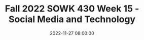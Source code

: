 ---
layout: single_presentation
name: fall-2022-sowk-430-week-15-social-media-and-technology.md
title: "Fall 2022 SOWK 430 Week 15 - Social Media and Technology"
date:  2022-11-27 08:00:00
presentation_id: iD8yXx
permalink: /iD8yXx/
redirect_from:
  - /presentations/iD8yXx/fall-2022-sowk-430-week-15-social-media-and-technology
slides: 
  - slide_name: deck-9326-large-0.jpeg
    slide_text: >
      <p>Social Media and Social Work SOWK 430 Week 15
      Jacob Campbell, LICSW at Heritage University in the Fall 2022 Photo by Karsten Winegeart on Unsplash</p>
      
  - slide_name: deck-9326-large-1.jpeg
    slide_text: >
      <p>NATIONAL ASSOCIATION OF SOCIAL WORKERS ASSOCIATION OF SOCIAL WORK BOARDS COUNCIL ON SOCIAL WORK EDUCATION CLINICAL SOCIAL WORK ASSOCIATION
      N A S W, A S W B, C S W E , &amp; C S W A S t a n d a r d s f o r
      Technology in Social Work Practice
      Reading This Week NASW, ASWB, CSWE, and CSWA Standards for Technology in Social Work Practice</p>
      
  - slide_name: deck-9326-large-2.jpeg
    slide_text: >
      <p>Final Assignments Last Week of Class Assignment 05: Applying an Ethical Decision-Making Model Paper Meta: Points 100 points (16% of total points); Deadline Sunday 11/27/22; Friday 12/02/22 Completion via Anthology Portfolio (My Heritage Assignments A–05: Applying an Ethical Decision-Making Model Paper). You can find the Case Study for Final Paper and a PDF Version of these instructions with the rubric included. Purpose: The Applying an Ethical Decision-Making Model Paper allows students to display their skills in applying an ethical framework to a case study. Task: Students will work individually to author a final paper that is 750–1000 words in length. The final report should address the first four NASW Essential Steps to Ethical Problems Solving regarding the assigned case study (this can be accessed in the assignment description). Student papers should include headings (APA formats level one heading as bold, centered, and following a title case capitalization style) for each of the first four steps. These steps include: 1. DETERMINE whether there is an ethical issue or/and dilemma. Is there a conflict of values, rights, or professional responsibilities? 2. IDENTIFY the key values and principles involved. What meanings and limitations are typically attached to these competing values? 3. RANK the values or ethical principles that are most relevant to the issue or dilemma in your professional judgment. What reasons can you provide for prioritizing one competing value/principle over another? 4. DEVELOP an action plan consistent with the ethical priorities that have been determined as central to the dilemma. As appropriate, have you conferred with clients and colleagues about the potential risks and consequences of alternative courses of action? Can you support or justify your action plan with the values/principles on which the intervention is based? This assignment is a key assignment[1] for the program. It is designed to assess students’ ethical and professional behavior, the first competency described by the Council on Social Work Education. The following is the language used in the 2022 education and policy standards (EPAS): Competency 1: Demonstrate Ethical and Professional Behavior Social workers understand the value base of the profession and its ethical standards, as well as relevant policies, laws, and regulations that may affect practice with individuals, families, groups, organizations, and communities. Social workers understand that ethics are informed by principles of human rights and apply them toward realizing social, racial, economic, and environmental justice in their practice. Social workers understand
      Assignment 06a: [Extra Credit] Bias Testing Reflective Paper The faculty for this course offers students two different opportunities for extra credit. The first is a minor assignment for participating in the Implicit Association Test from Harvard (or a similar test for bias) and reflecting on your findings. The second is a more intensive research paper discussing the historical context of social work. These assignments are extra credit and not mandatory. This description is for the more minor assignment. Meta: Points 31.25 (5% of total points); Deadline Friday 12/02/22 at 11:55 PM; Completion via My Heritage Assignments (A–06a: [Extra Credit] Bias Testing Reflective Paper) as an uploaded document. You can also see a copy of the assignment instructions and rubric. Purpose: The Bias Testing Reflective Paper provides an avenue for students to self-reflect on their own biases after completing a bias testing process. Task: Students will participate in Harvard’s Implicit Association Test and write a reflective paper 500 to 750 words in length. They will consider their experience with the test, their results, and what they might be able to learn from the experience. Success: Students will submit a paper demonstrating strong academic writing and self-reflective skills. Essays are graded according to the Reflective Paper Rubric. Feedback will be provided with final grades due by the instructor no later than Wednesday 12/14/22 at 5:00 PM.
      Assignment 06b: [Extra Credit] Social Work Historical Context Research Paper Instructions and Rubric The faculty for this course offers students two different opportunities for extra credit. The first is a minor assignment for participating in the Implicit Association Test from Harvard (or a similar test for bias) and reflecting on your findings. The second is a more intensive research paper discussing the historical context of social work. These assignments are extra credit and not mandatory. This description is for the more major assignment. Meta: Points 62.5 (10% of total points); Deadline Friday 12/02/22 at 11:55 PM; Completion via My Heritage Assignments (A–06b: [Extra Credit] Social Work Historical Context Research Paper) as an uploaded document. You can also see a PDF copy of the assignment instructions and rubric. Purpose: The Social Work Historical Context Research Paper allows students to dive into the literature on social work history. Task: Students will individually author a paper regarding some aspect of social work history. This is left intentionally broad to allow students to look at any element they want. Some potential suggestions include when and how various populations started engaging in social work (consider how social work historically related to Native Americans, persons with disabilities, or the start of social workers working in a school-based setting. The paper should be approximately 1,250 to 1,500 words in length. An abstract is not necessary for this paper but may be included. Success: Students will submit a paper demonstrating academic skills describing the historical context for social work through research found in peer-reviewed journal articles. They will be able to demonstrate scientific writing skills. Grades will be assessed using the APA Research Paper Rubric. Feedback will be provided with final grades due by the instructor no later than Wednesday 12/14/22 at 5:00 PM.</p>
      
  - slide_name: deck-9326-large-3.jpeg
    slide_text: >
      <p>Please Complete Your…</p>
      
  - slide_name: deck-9326-large-4.jpeg
    slide_text: >
      <p>Join me for a celebration December 7th at 5:30 PM SWL 104</p>
      
presentation_description: >
  <p>You have made it to the end of this class! This week is the final week of coursework. This week we are exploring ethics around technology. The learning objectives for week 15 include:</p>
  <ul>
  <li>Understand the new technology standards of NASW.</li>
  <li>Develop your own strategies to use technology ethically.</li>
  </ul>
  
downloadable_slides: deck-9326.pdf
slides_count: 5
header:
  teaser: deck-9326-thumb-0.jpeg
presentation_video: >
  <iframe src="https://heritage.hosted.panopto.com/Panopto/Pages/Embed.aspx?id=ac067c67-3b07-4352-8aa9-af5a014267fd&autoplay=false&offerviewer=true&showtitle=true&showbrand=true&captions=false&interactivity=all" height="405" width="720" style="border: 1px solid #464646;" allowfullscreen allow="autoplay"></iframe>
location: "Heritage University"
tags:
  - Heritage University
  - BASW Program
  - SOWK 430
---